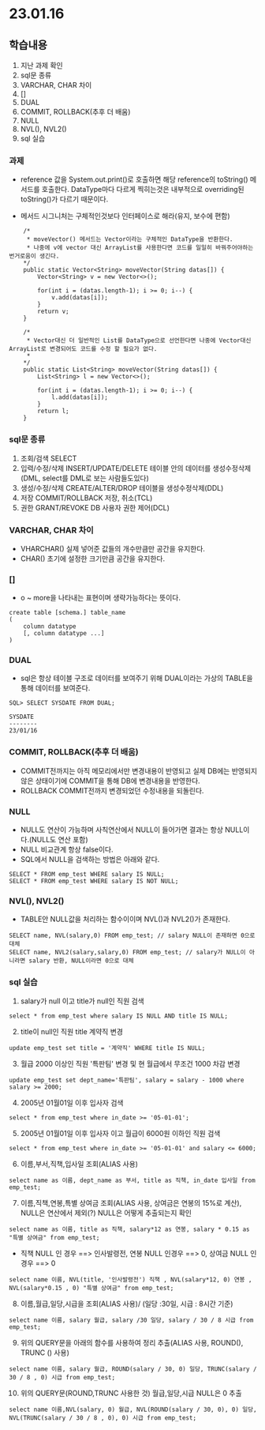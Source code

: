 # 23.01.16

## 학습내용
1. 지난 과제 확인
2. sql문 종류
3. VARCHAR, CHAR 차이
4. [] 
5. DUAL
6. COMMIT, ROLLBACK(추후 더 배움)
7. NULL
8. NVL(), NVL2()
9. sql 실습
### 과제
- reference 값을 System.out.print()로 호출하면 해당 reference의 toString() 메서드를 호출한다.
	DataType마다 다르게 찍히는것은 내부적으로 overriding된 toString()가 다르기 때문이다.

- 메서드 시그니처는 구체적인것보다 인터페이스로 해라(유지, 보수에 편함)
```
	/*
	 * moveVector() 메서드는 Vector이라는 구체적인 DataType을 반환한다.
	 * 나중에 v에 vector 대신 ArrayList를 사용한다면 코드를 일일히 바꿔주어야하는 번거로움이 생긴다.
	*/
	public static Vector<String> moveVector(String datas[]) {
		Vector<String> v = new Vector<>();
		
		for(int i = (datas.length-1); i >= 0; i--) {
			v.add(datas[i]);
		}
		return v;
	}
	
	/*
	 * Vector대신 더 일반적인 List를 DataType으로 선언한다면 나중에 Vector대신 ArrayList로 변경되어도 코드를 수정 할 필요가 없다.
	 *  
	*/
	public static List<String> moveVector(String datas[]) {
		List<String> l = new Vector<>();
		
		for(int i = (datas.length-1); i >= 0; i--) {
			l.add(datas[i]);
		}
		return l;
	}
```



### sql문 종류
1. 조회/검색		SELECT 
2. 입력/수정/삭제	INSERT/UPDATE/DELETE  	테이블 안의 데이터를 생성수정삭제(DML, select를 DML로 보는 사람들도있다) 
3. 생성/수정/삭제	CREATE/ALTER/DROP  		테이블을 생성수정삭제(DDL)
4. 저장				COMMIT/ROLLBACK  		저장, 취소(TCL)
5. 권한			   	GRANT/REVOKE 			DB 사용자 권한 제어(DCL) 


### VARCHAR, CHAR 차이
- VHARCHAR()  실제 넣어준 값들의 개수만큼만 공간을 유지한다.
- CHAR()  초기에 설정한 크기만큼 공간을 유지한다.


### [] 
- o ~ more을 나타내는 표현이며 생략가능하다는 뜻이다.
```
create table [schema.] table_name
(
	column datatype
	[, column datatype ...]
)
```


### DUAL
- sql은 항상 테이블 구조로 데이터를 보여주기 위해 DUAL이라는 가상의 TABLE을 통해 데이터를 보여준다.
```
SQL> SELECT SYSDATE FROM DUAL;

SYSDATE
--------
23/01/16
```

### COMMIT, ROLLBACK(추후 더 배움)
- COMMIT전까지는 아직 메모리에서만 변경내용이 반영되고 실제 DB에는 반영되지 않은 상태이기에 COMMIT을 통해 DB에 변경내용을 반영한다.
- ROLLBACK COMMIT전까지 변경되었던 수정내용을 되돌린다. 


### NULL
- NULL도 연산이 가능하며 사칙연산에서 NULL이 들어가면 결과는 항상 NULL이다.(NULL도 연산 포함)
- NULL 비교관계 항상 false이다.
- SQL에서 NULL을 검색하는 방법은 아래와 같다.
```
SELECT * FROM emp_test WHERE salary IS NULL;
SELECT * FROM emp_test WHERE salary IS NOT NULL;
```

### NVL(), NVL2()
- TABLE안 NULL값을 처리하는 함수이이며 NVL()과 NVL2()가 존재한다.
```
SELECT name, NVL(salary,0) FROM emp_test; // salary NULL이 존재하면 0으로 대체
SELECT name, NVL2(salary,salary,0) FROM emp_test; // salary가 NULL이 아니라면 salary 반환, NULL이라면 0으로 대체
```

### sql 실습
1.  salary가 null 이고 title가 null인 직원 검색		

 ``` select * from emp_test where salary IS NULL AND title IS NULL; ```

2.  title이 null인 직원 title 계약직 변경
			
 ``` update emp_test set title = '계약직' WHERE title IS NULL; ```

3.  월급 2000 이상인  직원 '특판팀' 변경 및 현 월급에서 무조건 1000 차감 변경	
	
 ``` update emp_test set dept_name='특판팀', salary = salary - 1000 where salary >= 2000; ```

4.  2005년 01월01일 이후 입사자 검색	
			
 ``` select * from emp_test where in_date >= '05-01-01'; ```  

5.  2005년 01월01일 이후 입사자 이고 월급이 6000원 이하인 직원 검색				

``` select * from emp_test where in_date >= '05-01-01' and salary <= 6000; ```

6.  이름,부서,직책,입사일 조회(ALIAS 사용)			

``` select name as 이름, dept_name as 부서, title as 직책, in_date 입사일 from emp_test; ```

7.  이름,직책,연봉,특별 상여금 조회(ALIAS 사용, 상여금은 연봉의 15%로 계산), NULL은 연산에서 제외(?) NULL은 어떻게 추출되는지 확인	

``` select name as 이름, title as 직책, salary*12 as 연봉, salary * 0.15 as "특별 상여금" from emp_test; ```

 - 직책 NULL 인 경우 ==> 인사발령전, 연봉 NULL 인경우 ==> 0, 상여금 NULL 인경우 ==> 0 	

``` select name 이름, NVL(title, '인사발령전') 직책 , NVL(salary*12, 0) 연봉 , NVL(salary*0.15 , 0) "특별 상여금" from emp_test; ```


8. 이름,월급,일당,시급을 조회(ALIAS 사용)/ (일당 :30일, 시급 : 8시간 기준)	

``` select name 이름, salary 월급, salary /30 일당, salary / 30 / 8 시급 from emp_test; ```

9. 위의 QUERY문을 아래의 함수를 사용하여 정리 추출(ALIAS 사용, ROUND(),  TRUNC () 사용)	

``` select name 이름, salary 월급, ROUND(salary / 30, 0) 일당, TRUNC(salary / 30 / 8 , 0) 시급 from emp_test; ```

10. 위의 QUERY문(ROUND,TRUNC 사용한 것) 월급,일당,시급 NULL은 0 추출	

``` select name 이름,NVL(salary, 0) 월급, NVL(ROUND(salary / 30, 0), 0) 일당, NVL(TRUNC(salary / 30 / 8 , 0), 0) 시급 from emp_test; ```

